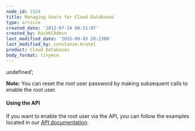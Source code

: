 ```yaml
---
node_id: 1524
title: Managing Users for Cloud Databases
type: article
created_date: '2012-07-24 00:51:07'
created_by: RackKCAdmin
last_modified_date: '2015-09-03 20:2300'
last_modified_by: constanze.kratel
product: Cloud Databases
body_format: tinymce
---
```


undefined&rsquo;;

**Note:**  You can reset the root user password by making subsequent
calls to enable the root user.

#### Using the API

If you want to enable the root user via the API, you can follow the
examples located in our [API
documentation](http://docs.rackspace.com/cdb/api/v1.0/cdb-devguide/content/POST_createRoot__version___accountId__instances__instanceId__root_Database_Instances.html).

